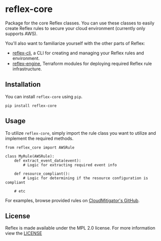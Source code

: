 # reflex-core
Package for the core Reflex classes. You can use these classes to easily create Reflex rules to secure your cloud environment (currently only supports AWS).

You'll also want to familiarize yourself with the other parts of Reflex:  
- [reflex-cli](https://www.github.com/cloudmitigator/reflex-cli), a CLI for creating and managing your Reflex rules and environment.
- [reflex-engine](https://www.github.com/cloudmitigator/reflex-engine), Terraform modules for deploying required Reflex rule infrastructure.

## Installation
You can install `reflex-core` using `pip`.

`pip install reflex-core`

## Usage
To utilize `reflex-core`, simply import the rule class you want to utilize and implement the required methods.  

```
from reflex_core import AWSRule

class MyRule(AWSRule):
    def extract_event_data(event):
        # Logic for extracting required event info

    def resource_compliant():
        # Logic for determining if the resource configuration is compliant

    # etc
```

For examples, browse provided rules on [CloudMitigator's GitHub](https://www.github.com/cloudmitigator/).

## License
Reflex is made available under the MPL 2.0 license. For more information view the [LICENSE](https://github.com/cloudmitigator/reflex-core/blob/master/LICENSE)
